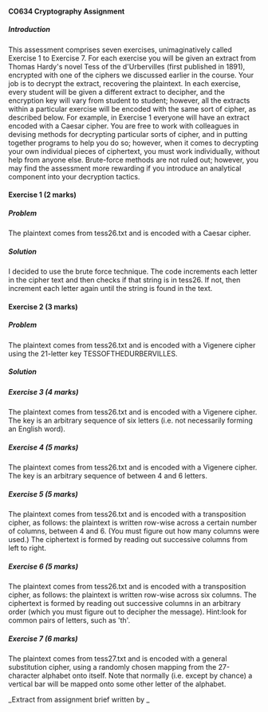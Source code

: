 #### CO634 Cryptography Assignment 
##### Introduction
This assessment comprises seven exercises, unimaginatively called Exercise 1 to
Exercise 7. For each exercise you will be given an extract from Thomas Hardy's
novel Tess of the d'Urbervilles (first published in 1891), encrypted with one of the
ciphers we discussed earlier in the course. Your job is to decrypt the extract, recovering
the plaintext. In each exercise, every student will be given a different extract to decipher,
and the encryption key will vary from student to student; however, all the extracts within
a particular exercise will be encoded with the same sort of cipher, as described below.
For example, in Exercise 1 everyone will have an extract encoded with a Caesar cipher.
You are free to work with colleagues in devising methods for decrypting particular sorts
of cipher, and in putting together programs to help you do so; however, when it comes
to decrypting your own individual pieces of ciphertext, you must work individually,
without help from anyone else.
Brute-force methods are not ruled out; however, you may find the assessment more
rewarding if you introduce an analytical component into your decryption tactics.

#### Exercise 1 (2 marks)
##### Problem
The plaintext comes from tess26.txt and is encoded with a Caesar cipher.

##### Solution
I decided to use the brute force technique. The code increments each letter in the cipher text 
and then checks if that string is in tess26. If not, then increment each letter again until the 
string is found in the text.

#### Exercise 2 (3 marks)
##### Problem
The plaintext comes from tess26.txt and is encoded with a Vigenere cipher using
the 21-letter key TESSOFTHEDURBERVILLES.

##### Solution

##### Exercise 3 (4 marks)
The plaintext comes from tess26.txt and is encoded with a Vigenere cipher. The
key is an arbitrary sequence of six letters (i.e. not necessarily forming an English
word).
##### Exercise 4 (5 marks)
The plaintext comes from tess26.txt and is encoded with a Vigenere cipher. The
key is an arbitrary sequence of between 4 and 6 letters.
##### Exercise 5 (5 marks)
The plaintext comes from tess26.txt and is encoded with a transposition cipher,
as follows: the plaintext is written row-wise across a certain number of columns, 
between 4 and 6. (You must figure out how many columns were used.) The
ciphertext is formed by reading out successive columns from left to right.
##### Exercise 6 (5 marks)
The plaintext comes from tess26.txt and is encoded with a transposition cipher,
as follows: the plaintext is written row-wise across six columns. The ciphertext is
formed by reading out successive columns in an arbitrary order (which you must
figure out to decipher the message). Hint:look for common pairs of letters, such as
'th'.
##### Exercise 7 (6 marks)
The plaintext comes from tess27.txt and is encoded with a general substitution
cipher, using a randomly chosen mapping from the 27-character alphabet onto
itself. Note that normally (i.e. except by chance) a vertical bar will be mapped
onto some other letter of the alphabet.

_Extract from assignment brief written by _
